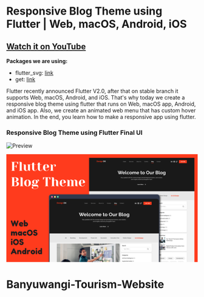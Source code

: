 # Responsive Blog Theme using Flutter | Web, macOS, Android, iOS

## [Watch it on YouTube](https://youtu.be/YvGX4h7Bpic)

**Packages we are using:**

- flutter_svg: [link](https://pub.dev/packages/flutter_svg)
- get: [link](https://pub.dev/packages/get)


Flutter recently announced Flutter V2.0, after that on stable branch it supports Web, macOS, Android, and iOS. That's why today we create a responsive blog theme using flutter that runs on Web, macOS app, Android, and iOS app. Also, we create an animated web menu that has custom hover animation. In the end, you learn how to make a responsive app using flutter.

### Responsive Blog Theme using Flutter Final UI

![Preview](/gif.gif)

![App UI](/ui.png)
# Banyuwangi-Tourism-Website
